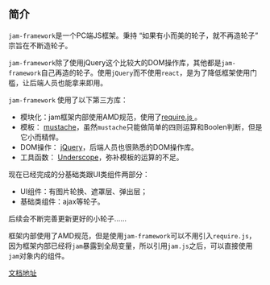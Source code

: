 

## 简介
`jam-framework`是一个PC端JS框架。秉持 “如果有小而美的轮子，就不再造轮子” 宗旨在不断造轮子。

`jam-framework`除了使用jQuery这个比较大的DOM操作库，其他都是`jam-framework`自己再造的轮子。使用`jQuery`而不使用`react`，是为了降低框架使用门槛，让后端人员也能拿来即用。

`jam-framework` 使用了以下第三方库：

*  模块化：jam框架内部使用AMD规范，使用了[require.js ](http://www.requirejs.org/)。
*  模板： [mustache](https://mustache.github.io/)，虽然`mustache`只能做简单的四则运算和Boolen判断，但是它小而精悍。
*  DOM操作： [jQuery](http://jquery.com/)，后端人员也很熟悉的DOM操作库。
*  工具函数： [Underscope](http://underscorejs.org/)，弥补模板的运算的不足。

现在已经完成的分基础类跟UI类组件两部分：
* UI组件：有图片轮换、遮罩层、弹出层；
* 基础类组件：ajax等轮子。

后续会不断完善更新更好的小轮子......

框架内部使用了AMD规范，但是使用`jam-framework`可以不用引入`require.js`，因为框架内部已经将`jam`暴露到全局变量，所以引用`jam.js`之后，可以直接使用`jam`对象内的组件。

[文档地址](https://guwei4321.github.io/jam-framework/)
